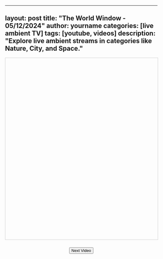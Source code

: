 
---
layout: post
title: "The World Window - 05/12/2024"
author: yourname
categories: [live ambient TV]
tags: [youtube, videos]
description: "Explore live ambient streams in categories like Nature, City, and Space."
---

<div id="videoContainer" style="text-align: center; margin-bottom: 20px;">
    <div id="categoryButtons" style="margin-bottom: 10px;">
        <!-- Buttons for video categories -->
    </div>
    <iframe id="videoFrame" width="100%" height="600" style="border: 1px solid #ccc;" allowfullscreen></iframe>
    <div id="videoTitle" style="text-align: center; font-size: 1.5em; margin-top: 10px;"></div>
    <button onclick="loadNextVideo()" style="margin-top: 15px;">Next Video</button>
</div>

<script>
    // JSON data for videos by category
    const videoResults = {"Nature":[{"id":"6ycikMM4IO0","title":"AMAZON 4K - The World&#39;s Largest Tropical Rainforest | Relaxing Music With Beautiful Nature Scenes"},{"id":"MrWIPGEOt9k","title":"Paradise Island 4K ? Scenic Relaxation Film with Peaceful Relaxing Music and Nature Video 4K UltraHD"},{"id":"2_ovWpVE9es","title":"Mountain River Waterfall Flowing 24/7. Water Sounds, Nature White Noise. River Sounds for Sleeping."},{"id":"NnbJOL-AIjQ","title":"? 24/7 LIVE: Cat TV for Cats to Watch ? Beautiful Birds and Squirrels 4K"},{"id":"R_qT0-KoCm8","title":"? Sleep Fast with Pure Nature Rain and Incredible Present Thunder Sounds | Black Screen"},{"id":"EN_q_m78jI0","title":"TUSCANY 4K HD - Amazing Aerial Film with Calming Music - Nature 4K Video UltraHD"},{"id":"AuarxZ9IIjw","title":"LIVE- GREAT SALT LAKE CAMPFIRE - Virtual Fireplace Video with Nature Sounds for Meditation"},{"id":"u3KKTQUGzuA","title":"Bird Garden | Colorful Birds | Breathtaking Nature, Wonderful Bird Songs | Stress Relief and Healing"},{"id":"qHXFLsnKDq0","title":"Mountain Stream Flowing 24/7. Forest Stream. Flowing Water. White Noise, Nature Sounds for Sleeping."},{"id":"5_1OOKcawd8","title":"??Relaxing Zen Music 24/7, Healing Music, Meditation Music, Spa Music, Sleep, Zen, Nature Sounds"},{"id":"_02En_dSoP4","title":"Beautiful Birds| Colorful Birds | Breathtaking Nature, Amazing Bird Songs| Stress Relief and Healing"},{"id":"-f3RXYc6_LU","title":"The World&#39;s Strangest Birds | Peaceful Nature Scenery | Stress Relief | Relaxing Bird Sounds"},{"id":"56WBs0A4Kng","title":"? 24/7 LIVE: Cat TV for Cats to Watch ? Beautiful Birds Squirrels in the Forest 4K"},{"id":"96t3GM7eY8A","title":"Prayer Instrumental Music with Scriptures &amp; Nature | 24/7 DappyTKeys Piano Worship"},{"id":"zrRxvbtzg0k","title":"Pretty Little Birds - Stress-relieving nature sounds - Healing and peaceful music - Beautiful nature"},{"id":"LHmNB3JMkLA","title":"The Most Amazing Birds in the Forest? Breathtaking Nature? Amazing Bird Songs?Stress Relief, Healing"},{"id":"cqkwbsi5KbQ","title":"GOOD FATHERS | Instrumental Worship &amp; Scriptures with Winter Nature ? Inspirational CKEYS"},{"id":"wQ3Q1CpUW8c","title":"The World&#39;s Most Colorful Birds | Stunning Nature &amp; Soothing Bird Songs | Ultimate Stress Relief"},{"id":"dXIyMS61B68","title":"Beautiful Relaxing Peaceful Music, Calm Music 24/7, &quot;Tropical Shores&quot; By Tim Janis"},{"id":"hAxvZj89-34","title":"?24/7 LIVE CAT TV NO ADS?Cutest Squirrel and Bird Watching?"},{"id":"JF06s21MIHk","title":"Relaxing Music and The Sound of Water to Relieve Worry and Anxiety ? Relieve Stress"},{"id":"CqXeTN-xkm0","title":"Relaxing Bird Sounds 4K~ Birds Singing Heal Stress, Anxiety And Depression, Heal The Mind"},{"id":"5PzOaNWqAy4","title":"The Vital Essence of Nature in 8K HDR 60FPS Dolby Vision"},{"id":"HckXZV6jm3I","title":"FLYING OVER BACALAR (4K UHD) - Soothing Music Along With Beautiful Nature Video - 4K Video ULTRA HD"},{"id":"JJgLX-jdedA","title":"FLYING OVER AMAZON (4K UHD) - Relaxing Music Along With Beautiful Nature Videos(4K Video Ultra HD)"},{"id":"NajjCC3geXs","title":"? Autumn River Waterfall Flowing 24/7, Water Sounds, Nature White Noise, River Sounds for Sleeping"},{"id":"LnD-XEQ2hzQ","title":"Fall Asleep With Relaxing Wave Sounds at Night, Low Pitch Ocean Music for Deep Sleeping"},{"id":"ksA7UCsFKSM","title":"Beautiful Relaxing Music, Peaceful Soothing Instrumental Music, &quot;First November Snow&quot; by Tim Janis"},{"id":"bhEtiA0LFYk","title":"Nature?s Heartbeat Unveiled in 8K HDR Dolby Vision 60FPS"},{"id":"XIpeLy7yJlc","title":"Bird Paradise | Vibrant Birds | Stunning Nature and Melodic Bird Songs | Relaxation and Rejuvenation"}],"city":[{"id":"9HdiY3Co4XI","title":"Syria War Latest Today | Syrian Rebels Say They Have Entered Key City of Hama | News18 Live | N18G"},{"id":"RSJtgDvyPgs","title":"Syria News Live | After Taking Aleppo, Syrian Rebels Enter Strategic City Of Hama | Syria War Live"},{"id":"qKFwPv008Ek","title":"? LIVE | Firing incident in Punjab Uni | Clash of Students | Big Breaking | Must Watch | City42"},{"id":"GHyA898EsHQ","title":"Syria Civil War LIVE: Syrian City Hama Falls to Rebels as Conflict Rages"},{"id":"DYH9h6i53ko","title":"Mr.X Today - Who will get the SMG&#39;s? - Jogi Singh- Soulcity by Echorp - 8bit Mafia"},{"id":"Uw3DyvzUlbY","title":"?City in Shock! Helper Turned Horror! Monster Bob&#39;s Rampage Begins!"},{"id":"AyhT1QhFFqE","title":"24/7 Let the City Rain Erase Negativity and Stress - Immerse Yourself in the Calming City Rain"},{"id":"S0OUNJUt5oI","title":"Deep House Mix 2024 | Mixed By DL Music | City At Night"},{"id":"PtChZ0D7tkE","title":"City of Orange Plaza Camera"},{"id":"Vu8-FCXhbtM","title":"Liverpool vs Manchester City | Premier League 2024 | Match Live Now"},{"id":"H3PdKeFbj1Y","title":"Deep Sleep In This Futuristic City View | Cosy Bed And Gentle Thunder For Sleeping | 4K"},{"id":"j8Izv-RJwCo","title":"LONG BUS, CITY BUS, SCHOOL BUS Vs MASSIVE SPEED BUMPS - BeamNG.Drive"},{"id":"36YnV9STBqc","title":"The Good Life Radio???24/7 Live Radio | Best Relax House, Chillout, Study, Running, Gym, Happy Music"},{"id":"fzyvVBzAeBI","title":"CityTv En Vivo | Se?al Digital"},{"id":"gaZ9V1k35Oo","title":"City of Ellsworth, Maine - City Hall Christmas Tree"},{"id":"GTYtt_YX-a0","title":"City42 LIVE | Latest Lahore News | Latest Lahore Breaking | Headlines, Bulletin &amp; News 24/7"},{"id":"2GGmRRdZUyI","title":"Talking Angela: In the City! ?? ALL EPISODES MARATHON ? Cartoons for Kids"},{"id":"q9lfULvGFR4","title":"Prime Debate LIVE | ?????????? ?????? ???????????????? | Kochi Smart City Project | Pinarayi Vijayan"},{"id":"HgztdK3E9nw","title":"?GTA 4 | GTA 3 | GTA VICE CITY | GTA SAN ANDREAS [PC] - Full Game - GTA IV | GTA III | LIVE STREAM?"},{"id":"PFnJfAPaS7s","title":"Ocean City NJ Music Pier 8th &amp; Boardwalk"},{"id":"Cp4RRAEgpeU","title":"Live @ Santa Claus Village"},{"id":"8M0AvPvPg0A","title":"Hits Radio 1 Live Pop Radio&#39; Top Hits 2024 - Pop Music 2024 - New Songs 2024 Best English Songs 2024"},{"id":"xxbor0t6yRk","title":"? LIVE City 21 News | Breaking News | Pakistan News | Karachi News | News Headlines | City 21"},{"id":"2BLqhS59Elc","title":"160 LIVE World Cameras, Relaxing Music, Map, Daily Timelapse, Armchair Travel"},{"id":"xKOWK2Lvdtw","title":"RAINBOW FOOD Stop Motion &amp; ASMR MUKBANG | Lego City IRL"},{"id":"83VPsAPWiME","title":"? 24/7 NYC Live Cam | Times Square, skyline, streets, more"},{"id":"M4IBqHexTfc","title":"Marine City, Michigan, USA | StreamTime Live"},{"id":"ZWcqF7BLGks","title":"? PHILIPPINES Live Traffic camera, Agdao Flyover, Davao City #philippines #livestream #trafficcamera"},{"id":"5ytYnx93bXs","title":"CAM 9 ROSEMARY STREET AGDAO DAVAO CITY, PHILLIPPINES"},{"id":"hRJVykzy78g","title":"AC Boardwalk Live"}]};
    const categories = Object.keys(videoResults);

    // State management
    let currentCategory = categories[0]; // Default category
    let currentIndex = Math.floor(Math.random() * videoResults[currentCategory].length); // Start at random index

    // Create category buttons dynamically
    const categoryButtonsContainer = document.getElementById('categoryButtons');
    categories.forEach(category => {
        const button = document.createElement('button');
        button.textContent = category;
        button.style.margin = '0 5px';
        button.onclick = () => switchCategory(category);
        categoryButtonsContainer.appendChild(button);
    });

    // Load the current video into the iframe
    function loadVideo() {
        const video = videoResults[currentCategory][currentIndex];
        document.getElementById('videoFrame').src = 'https://www.youtube.com/embed/' + video.id + '?autoplay=1';
        document.getElementById('videoTitle').textContent = video.title;
    }

    // Load the next video in the current category
    function loadNextVideo() {
        currentIndex = (currentIndex + 1) % videoResults[currentCategory].length;
        loadVideo();
    }

    // Switch the active category and load its first video
    function switchCategory(category) {
        currentCategory = category;
        currentIndex = Math.floor(Math.random() * videoResults[currentCategory].length); // Start with a random video
        loadVideo();
    }

    // Initial video load
    loadVideo();
</script>
    
